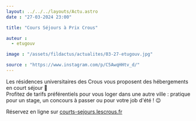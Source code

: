 ```yaml
---
layout: ../../../layouts/Actu.astro
date : "27-03-2024 23:00"

title: "Cours Séjours à Prix Crous"

auteur :
  - etugouv

image : "/assets/fildactus/actualites/03-27-etugouv.jpg"

source : "https://www.instagram.com/p/C5AwqHHtv_d/"
---
```


Les résidences universitaires des Crous vous proposent des hébergements en court séjour 🏡  
Profitez de tarifs préférentiels pour vous loger dans une autre ville : pratique pour un stage, un concours à passer ou pour votre job d'été ! 😉

Réservez en ligne sur [courts-sejours.lescrous.fr](courts-sejours.lescrous.fr)